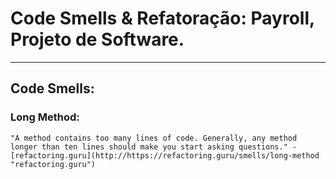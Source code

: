 # Code Smells & Refatoração: Payroll, Projeto de Software.

------------

## Code Smells:
### Long Method:
	"A method contains too many lines of code. Generally, any method longer than ten lines should make you start asking questions." - [refactoring.guru](http://https://refactoring.guru/smells/long-method "refactoring.guru")
